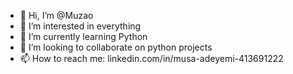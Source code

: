 - 👋 Hi, I’m @Muzao
- 👀 I’m interested in everything
- 🌱 I’m currently learning Python
- 💞️ I’m looking to collaborate on python projects
- 📫 How to reach me: linkedin.com/in/musa-adeyemi-413691222

<!---
Muzao/Muzao is a ✨ special ✨ repository because its `README.md` (this file) appears on your GitHub profile.
You can click the Preview link to take a look at your changes.
--->
